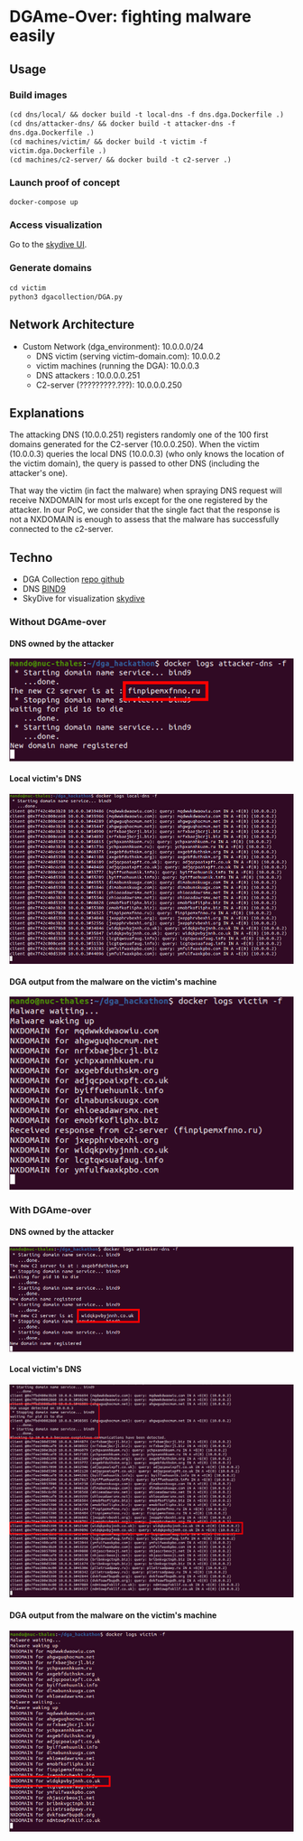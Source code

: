 # DGAme-Over: fighting malware easily

## Usage

### Build images

```shell
(cd dns/local/ && docker build -t local-dns -f dns.dga.Dockerfile .)
(cd dns/attacker-dns/ && docker build -t attacker-dns -f dns.dga.Dockerfile .)
(cd machines/victim/ && docker build -t victim -f victim.dga.Dockerfile .)
(cd machines/c2-server/ && docker build -t c2-server .)
```

### Launch proof of concept

```shell
docker-compose up
```

### Access visualization

Go to the [skydive UI](http://localhost:8082/ui/topology).

### Generate domains

```shell
cd victim
python3 dgacollection/DGA.py
```

## Network Architecture

* Custom Network (dga_environment): 10.0.0.0/24
  * DNS victim (serving victim-domain.com): 10.0.0.2
  * victim machines (running the DGA): 10.0.0.3
  * DNS attackers : 10.0.0.0.251
  * C2-server (?????????.???): 10.0.0.0.250

## Explanations

The attacking DNS (10.0.0.251) registers randomly one of the 100 first domains generated for the C2-server (10.0.0.250). When the victim (10.0.0.3) queries the local DNS (10.0.0.3) (who only knows the location of the victim domain), the query is passed to other DNS (including the attacker's one).

That way the victim (in fact the malware) when spraying DNS request will receive NXDOMAIN for most urls except for the one registered by the attacker. In our PoC, we consider that the single fact that the response is not a NXDOMAIN is enough to assess that the malware has successfully connected to the c2-server.

## Techno

* DGA Collection [repo github](https://github.com/pchaigno/dga-collection)
* DNS [BIND9](https://wiki.debian.org/fr/Bind9)
* SkyDive for visualization [skydive](https://skydive.network/documentation/getting-started)

### Without DGAme-over

#### DNS owned by the attacker

![a](pictures/attackers_dns_no_protection.png)

#### Local victim's DNS

![b](pictures/local_dns_no_protection.png)

#### DGA output from the malware on the victim's machine

![c](pictures/victim_no_protection.png)


### With DGAme-over

#### DNS owned by the attacker

![a](pictures/attackers_dns.png)

#### Local victim's DNS

![b](pictures/local_dns.png)

#### DGA output from the malware on the victim's machine

![c](pictures/victim.png)